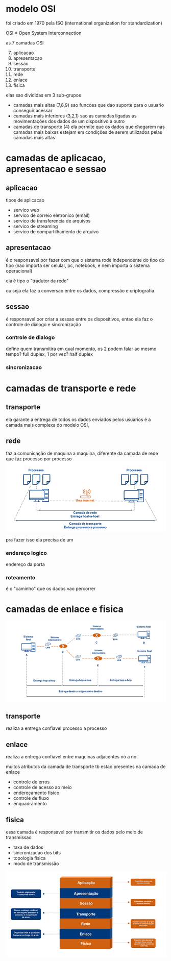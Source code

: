 # modelo OSI

foi criado em 1970 pela ISO (international organization for standardization)

OSI = Open System Interconnection

as 7 camadas OSI

7. aplicacao
8. apresentacao
9. sessao
10. transporte
11. rede
12. enlace
13. fisica

elas sao divididas em 3 sub-grupos

- camadas mais altas (7,8,9)
  sao funcoes que dao suporte para o usuario conseguir acessar
- camadas mais inferiores (3,2,1)
  sao as camadas ligadas as movimentações dos dados de um dispositivo a outro
- camadas de transporte (4)
  ela permite que os dados que chegarem nas camadas mais baixas estejam em condições de serem utilizados pelas camadas mais altas

# camadas de aplicacao, apresentacao e sessao

## aplicacao

tipos de aplicacao

- servico web
- servico de correio eletronico (email)
- servico de transferencia de arquivos
- servico de streaming
- servico de compartilhamento de arquivo

## apresentacao

é o responsavel por fazer com que o sistema rode independente do tipo do tipo (nao importa ser celular, pc, notebook, e nem importa o sistema operacional)

ela é tipo o "tradutor da rede"

ou seja ela faz a conversao entre os dados, compressão e
criptografia

## sessao

é responsavel por criar a sessao entre os dispositivos, entao ela faz o controle de dialogo e sincronização

### controle de dialogo

define quem transmitira em qual momento, os 2 podem falar ao mesmo tempo? full duplex, 1 por vez? half duplex

### sincronizacao

# camadas de transporte e rede

## transporte

ela garante a entrega de todos os dados enviados pelos usuarios
é a camada mais complexa do modelo OSI,

## rede

faz a comunicação de maquina a maquina, diferente da camada de rede que faz processo por processo
![alt text](image.png)

pra fazer isso ela precisa de um

### endereço logico

endereço da porta

### roteamento

é o "caminho" que os dados vao percorrer

# camadas de enlace e fisica

![alt text](image-1.png)

## transporte

realiza a entrega confiavel processo a processo

## enlace

realiza a entrega confiavel entre maquinas adjacentes nó a nó

muitos atributos da camada de transporte tb estao presentes na camada de enlace

- controle de erros
- controle de acesso ao meio
- endereçamento fisico
- controle de fluxo
- enquadramento

## fisica

essa camada é responsavel por transmitir os dados pelo meio de transmissao

- taxa de dados
- sincronizacao dos bits
- topologia fisica
- modo de transmissão

![alt text](image-2.png)
